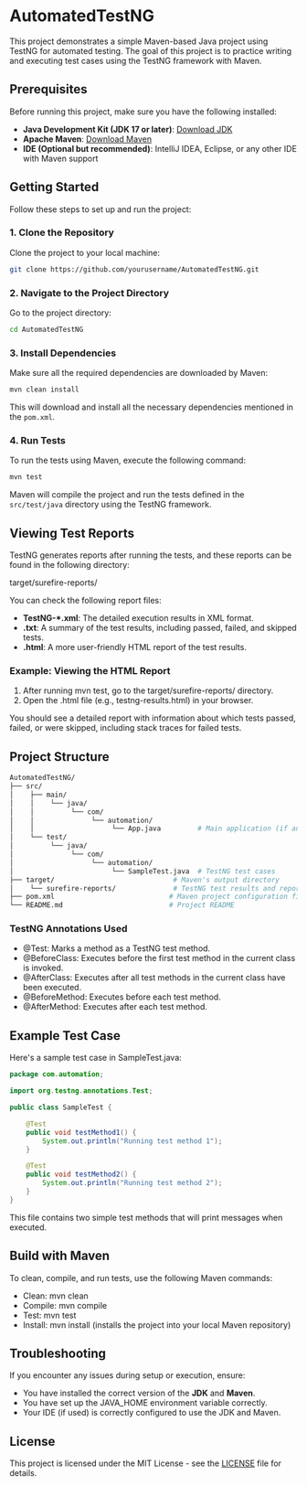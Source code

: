 # AutomatedTestNG

This project demonstrates a simple Maven-based Java project using TestNG for automated testing. The goal of this project is to practice writing and executing test cases using the TestNG framework with Maven.

## Prerequisites

Before running this project, make sure you have the following installed:

- **Java Development Kit (JDK 17 or later)**: [Download JDK](https://adoptopenjdk.net/)
- **Apache Maven**: [Download Maven](https://maven.apache.org/)
- **IDE (Optional but recommended)**: IntelliJ IDEA, Eclipse, or any other IDE with Maven support

## Getting Started

Follow these steps to set up and run the project:

### 1. Clone the Repository

Clone the project to your local machine:

```bash
git clone https://github.com/yourusername/AutomatedTestNG.git
```

### 2. Navigate to the Project Directory

Go to the project directory:

```bash
cd AutomatedTestNG
```

### 3. Install Dependencies

Make sure all the required dependencies are downloaded by Maven:

```bash
mvn clean install
```

This will download and install all the necessary dependencies mentioned in the `pom.xml`.

### 4. Run Tests

To run the tests using Maven, execute the following command:

```bash
mvn test
```

Maven will compile the project and run the tests defined in the `src/test/java` directory using the TestNG framework.

## Viewing Test Reports

TestNG generates reports after running the tests, and these reports can be found in the following directory:

target/surefire-reports/

You can check the following report files:

- **TestNG-*.xml**: The detailed execution results in XML format.
- **.txt**: A summary of the test results, including passed, failed, and skipped tests.
- **.html**: A more user-friendly HTML report of the test results.

### Example: Viewing the HTML Report

1. After running mvn test, go to the target/surefire-reports/ directory.
2. Open the .html file (e.g., testng-results.html) in your browser.

You should see a detailed report with information about which tests passed, failed, or were skipped, including stack traces for failed tests.

## Project Structure
```bash
AutomatedTestNG/
├── src/
│    ├── main/
│    │    └── java/
│    │         └── com/
│    │              └── automation/
│    │                   └── App.java         # Main application (if any)
│    └── test/
│         └── java/
│              └── com/
│                   └── automation/
│                        └── SampleTest.java  # TestNG test cases
├── target/                             # Maven's output directory
│    └── surefire-reports/              # TestNG test results and reports
├── pom.xml                            # Maven project configuration file
└── README.md                          # Project README
```
### TestNG Annotations Used

- @Test: Marks a method as a TestNG test method.
- @BeforeClass: Executes before the first test method in the current class is invoked.
- @AfterClass: Executes after all test methods in the current class have been executed.
- @BeforeMethod: Executes before each test method.
- @AfterMethod: Executes after each test method.

## Example Test Case

Here's a sample test case in SampleTest.java:

```java
package com.automation;

import org.testng.annotations.Test;

public class SampleTest {

    @Test
    public void testMethod1() {
        System.out.println("Running test method 1");
    }

    @Test
    public void testMethod2() {
        System.out.println("Running test method 2");
    }
}
```

This file contains two simple test methods that will print messages when executed.

## Build with Maven

To clean, compile, and run tests, use the following Maven commands:

- Clean: mvn clean
- Compile: mvn compile
- Test: mvn test
- Install: mvn install (installs the project into your local Maven repository)

## Troubleshooting

If you encounter any issues during setup or execution, ensure:

- You have installed the correct version of the **JDK** and **Maven**.
- You have set up the JAVA_HOME environment variable correctly.
- Your IDE (if used) is correctly configured to use the JDK and Maven.

## License

This project is licensed under the MIT License - see the [LICENSE](LICENSE) file for details.
